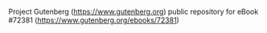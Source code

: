 Project Gutenberg (https://www.gutenberg.org) public repository
for eBook #72381 (https://www.gutenberg.org/ebooks/72381)
